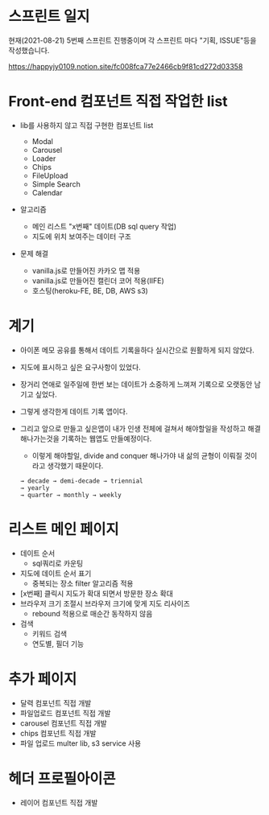 # 스프린트 일지

현재(2021-08-21) 5번째 스프린트 진행중이며
각 스프린트 마다 "기획, ISSUE"등을 작성했습니다.

<https://happyjy0109.notion.site/fc008fca77e2466cb9f81cd272d03358>

# Front-end 컴포넌트 직접 작업한 list

* lib를 사용하지 않고 직접 구현한 컴포넌트 list
    * Modal
    * Carousel
    * Loader
    * Chips
    * FileUpload
    * Simple Search
    * Calendar

* 알고리즘
    * 메인 리스트 "x번째" 데이트(DB sql query 작업)
    * 지도에 위치 보여주는 데이터 구조

* 문제 해결
    * vanilla.js로 만들어진 카카오 맵 적용
    * vanilla.js로 만들어진 캘린더 코어 적용(IIFE)
    * 호스팅(heroku-FE, BE, DB, AWS s3)

# 계기

* 아이폰 메모 공유를 통해서 데이트 기록을하다 실시간으로 원활하게 되지 않았다.
* 지도에 표시하고 싶은 요구사항이 있었다.
* 장거리 연애로 일주일에 한번 보는 데이트가 소중하게 느껴져 기록으로 오랫동안 남기고 싶었다.
* 그렇게 생각한게 데이트 기록 앱이다.
* 그리고 앞으로 만들고 싶은앱이 내가 인생 전체에 걸쳐서 해야할일을 작성하고 해결 해나가는것을 기록하는 웹앱도 만들예정이다.
    * 이렇게 해야할일, divide and conquer 해나가야 내 삶의 균형이 이뤄질 것이라고 생각했기 때문이다.

    ```
    → decade → demi-decade → triennial
    → yearly
    → quarter → monthly → weekly
    ```

# 리스트 메인 페이지

* 데이트 순서
    * sql쿼리로 카운팅
* 지도에 데이트 순서 표기
    * 중복되는 장소 filter 알고리즘 적용
* [x번째] 클릭시 지도가 확대 되면서 방문한 장소 확대
* 브라우저 크기 조절시 브라우저 크기에 맞게 지도 리사이즈
    * rebound 적용으로 매순간 동작하지 않음
* 검색
    * 키워드 검색
    * 연도별, 필더 기능

# 추가 페이지

* 달력 컴포넌트 직접 개발
* 파일업로드 컴포넌트 직접 개발
* carousel 컴포넌트 직접 개발
* chips 컴포넌트 직접 개발
* 파일 업로드 multer lib, s3 service 사용

# 헤더 프로필아이콘

* 레이어 컴포넌트 직접 개발
